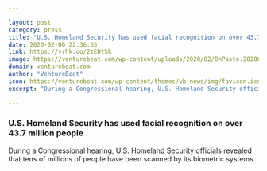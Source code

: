 ```yaml
---

layout: post
category: press
title: "U.S. Homeland Security has used facial recognition on over 43.7 million people"
date: 2020-02-06 22:36:35
link: https://vrhk.co/2tEDtSk
image: https://venturebeat.com/wp-content/uploads/2020/02/OnPaste.20200206-165030.png?w=1200&strip=all
domain: venturebeat.com
author: "VentureBeat"
icon: https://venturebeat.com/wp-content/themes/vb-news/img/favicon.ico
excerpt: "During a Congressional hearing, U.S. Homeland Security officials revealed that tens of millions of people have been scanned by its biometric systems."

---
```


### U.S. Homeland Security has used facial recognition on over 43.7 million people

During a Congressional hearing, U.S. Homeland Security officials revealed that tens of millions of people have been scanned by its biometric systems.